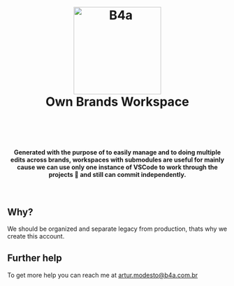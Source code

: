 <h1 align="center">
  <br>
  <a href="https://b4a.com.br"><img src="https://b4a.com.br/img/Logo_B4A_White.png" alt="B4a" width="200"></a>
  <br>
   Own Brands Workspace
  <br><br>
</h1>
<br>
<h4 align="center">Generated with the purpose of to easily manage and to doing multiple edits across brands, workspaces with submodules are useful for mainly cause we can use only one instance of VSCode to work through the projects  🙌  and still can commit independently.</h4>
<br>


## Why?

We should be organized and separate legacy from production, thats why we create this account.

## Further help

To get more help you can reach me at [artur.modesto@b4a.com.br](mailto:artur.modesto@b4a.com.br)


